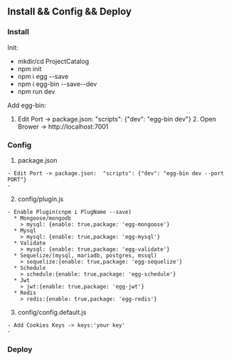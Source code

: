 ## Install && Config && Deploy
### Install
  Init:
  * mkdir/cd ProjectCatalog
  * npm init
  * npm i egg --save
  * npm i egg-bin --save--dev
  * npm run dev

  Add egg-bin:
  1. Edit Port -> package.json:  "scripts": {"dev": "egg-bin dev"}
	2. Open Brower -> http://localhost:7001
### Config
  1. package.json

    - Edit Port -> package.json:  "scripts": {"dev": "egg-bin dev --port PORT"}
    - 
  2. config/plugin.js

    - Enable Plugin(cnpm i PlugName --save)
      * Mongoose/mongodb
        > mysql: {enable: true,package: 'egg-mongoose'}
      * Mysql
        > mysql: {enable: true,package: 'egg-mysql'}
      * Validate
        > mysql: {enable: true,package: 'egg-validate'}
      * Sequelize/(mysql, mariadb, postgres, mssql)
        > sequelize:{enable: true,package: 'egg-sequelize'}
      * Schedule
        > schedule:{enable: true,package: 'egg-schedule'}
      * Jwt
        > jwt:{enable: true,package: 'egg-jwt'}
      * Redis
        > redis:{enable: true,package: 'egg-redis'}
  3. config/config.default.js

    - Add Cookies Keys -> keys:'your key'
    - 
### Deploy


	

 
